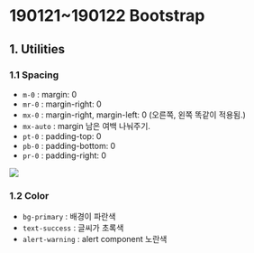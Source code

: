 # 190121~190122 Bootstrap

## 1. Utilities

### 1.1 Spacing

* `m-0` : margin: 0
* `mr-0` : margin-right: 0
* `mx-0` : margin-right, margin-left: 0 (오른쪽, 왼쪽 똑같이 적용됨.)
* `mx-auto` : margin 남은 여백 나눠주기.
* `pt-0` : padding-top: 0
* `pb-0` : padding-bottom: 0
* `pr-0` : padding-right: 0

![](C:\Users\student\Desktop\TIL\html\spacing.JPG)

### 1.2 Color

* `bg-primary` : 배경이 파란색
* `text-success` : 글씨가 초록색
* `alert-warning` : alert component 노란색